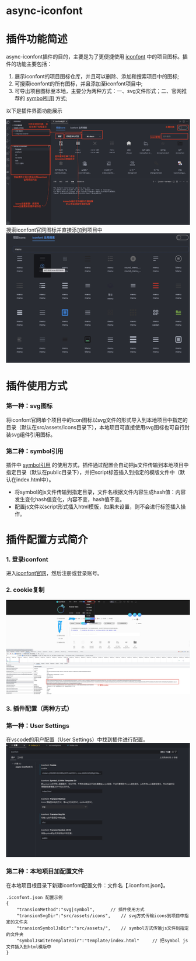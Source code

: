 # async-iconfont

# 插件功能简述

async-iconfont插件的目的，主要是为了更便捷使用 [iconfont](https://www.iconfont.cn/) 中的项目图标。插件的功能主要包括：

1. 展示iconfont的项目图标仓库，并且可以删除、添加和搜索项目中的图标;
2. 可搜索iconfont的所有图标，并且添加至iconfont项目中;
3. 可导出项目图标至本地，主要分为两种方式：一、svg文件形式；二、官网推荐的 [symbol引用](https://www.iconfont.cn/help/detail?spm=a313x.manage_type_myprojects.i1.d8cf4382a.77b13a81pEzUTj&helptype=code) 方式;

以下是插件界面功能展示

![插件简介](./src/html/images/intro.jpg)
搜索iconfont官网图标并直接添加到项目中
![](./src/html/images/search.jpg)

# 插件使用方式

### 第一种：svg图标
将iconfont官网单个项目中的icon图标以svg文件的形式导入到本地项目中指定的目录（默认在src/assets/icons目录下），本地项目可直接使用svg图标也可自行封装svg组件引用图标。

### 第二种：symbol引用
插件中 [symbol引用](https://www.iconfont.cn/help/detail?spm=a313x.manage_type_myprojects.i1.d8cf4382a.77b13a81pEzUTj&helptype=code) 的使用方式，插件通过配置会自动把js文件传输到本地项目中指定目录（默认在public目录下），并把script标签插入到指定的模版文件中（默认在index.html中）。

* 将symbol的js文件传输到指定目录，文件名根据文件内容生成hash值：内容发生变化hash值变化，内容不变，hash值不变。
* 配置js文件以script形式插入html模版，如果未设置，则不会进行标签插入操作。

# 插件配置方式简介

### 1. 登录iconfont

进入[iconfont官网](https://www.iconfont.cn/)，然后注册或登录账号。

### 2. cookie复制

![辅助cookie](./src/html/images/cookie.jpg)

### 3. 插件配置（两种方式）

### 第一种：User Settings
在vscode的用户配置（User Settings）中找到插件进行配置。
![配置](./src/html/images/config.jpg)

### 第二种：本地项目加配置文件
在本地项目根目录下新建iconfont配置文件：文件名【.iconfont.json】。

```
.iconfont.json 配置示例
{
	"transionMethod":"svg|symbol",		// 插件使用方式
	"transionSvgDir":"src/assets/icons",	// svg方式传输icons到项目中指定的文件夹
	"transionSymbolJsDir":"src/assets/",	// symbol方式传输js文件到指定的文件夹
	"symbolJsWiteTemplateDir":"template/index.html"		// 把symbol js文件插入到html模版中
}
```
